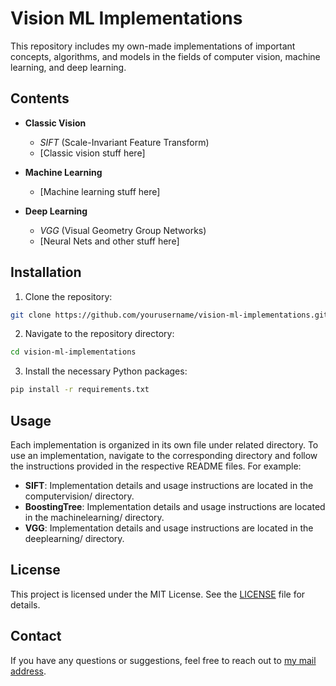 # Vision ML Implementations

This repository includes my own-made implementations of important concepts, algorithms, and models in the fields of computer vision, machine learning, and deep learning. 

## Contents

- **Classic Vision**
  - *SIFT* (Scale-Invariant Feature Transform)
  - [Classic vision stuff here]

- **Machine Learning**
  - [Machine learning stuff here]
- **Deep Learning**
  - *VGG* (Visual Geometry Group Networks)
  - [Neural Nets and other stuff here]

## Installation
1. Clone the repository:
```bash
git clone https://github.com/yourusername/vision-ml-implementations.git
```
2. Navigate to the repository directory:
```bash
cd vision-ml-implementations
```
3. Install the necessary Python packages:
```bash
pip install -r requirements.txt
```
## Usage

Each implementation is organized in its own file under related directory. To use an implementation, navigate to the corresponding directory and follow the instructions provided in the respective README files. For example:
- **SIFT**: Implementation details and usage instructions are located in the computervision/ directory.
- **BoostingTree**: Implementation details and usage instructions are located in the machinelearning/ directory.
- **VGG**: Implementation details and usage instructions are located in the deeplearning/ directory.

## License

This project is licensed under the MIT License. See the [LICENSE](LICENSE) file for details.

## Contact

If you have any questions or suggestions, feel free to reach out to [my mail address](mailto:mhakan.tastan@gmail.com).

